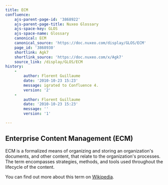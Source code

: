 ```yaml
---
title: ECM
confluence:
    ajs-parent-page-id: '3868922'
    ajs-parent-page-title: Nuxeo Glossary
    ajs-space-key: GLOS
    ajs-space-name: Glossary
    canonical: ECM
    canonical_source: 'https://doc.nuxeo.com/display/GLOS/ECM'
    page_id: '3868930'
    shortlink: Agk7
    shortlink_source: 'https://doc.nuxeo.com/x/Agk7'
    source_link: /display/GLOS/ECM
history:
    - 
        author: Florent Guillaume
        date: '2010-10-23 15:23'
        message: igrated to Confluence 4.
        version: '2'
    - 
        author: Florent Guillaume
        date: '2010-10-23 15:23'
        message: ''
        version: '1'

---
```

## Enterprise Content Management (ECM)

ECM is a formalized means of organizing and storing an organization's documents, and other content, that relate to the organization's processes. The term encompasses strategies, methods, and tools used throughout the lifecycle of the content.

You can find out more about this term on [Wikipedia](http://en.wikipedia.org/wiki/Enterprise_Content_Management).